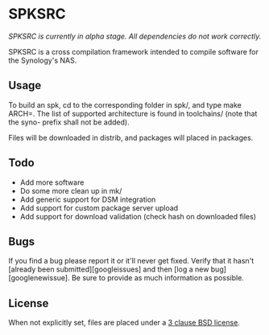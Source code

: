 SPKSRC
=====

*SPKSRC is currently in alpha stage. All dependencies do not work correctly.*

SPKSRC is a cross compilation framework intended to compile software for the Synology's NAS.

## Usage
To build an spk, cd to the corresponding folder in spk/, and type make ARCH=<your arch>. The list of supported architecture is found in toolchains/ (note that the syno- prefix shall not be added). 

Files will be downloaded in distrib, and packages will placed in packages.

## Todo
* Add more software
* Do some more clean up in mk/
* Add generic support for DSM integration
* Add support for custom package server upload 
* Add support for download validation (check hash on downloaded files)

## Bugs
If you find a bug please report it or it'll never get fixed. Verify that it hasn't [already been submitted][googleissues] and then [log a new bug][googlenewissue]. Be sure to provide as much information as possible.

## License
When not explicitly set, files are placed under a [3 clause BSD license][bsd3clause].

[bsd3clause]: http://www.opensource.org/licenses/BSD-3-Clause
